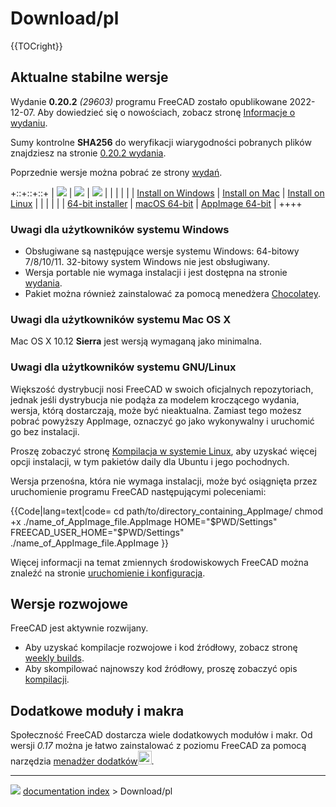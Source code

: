 # Download/pl
{{TOCright}}



## Aktualne stabilne wersje 

Wydanie **0.20.2** *(29603)* programu FreeCAD zostało opublikowane 2022-12-07. Aby dowiedzieć się o nowościach, zobacz stronę [Informacje o wydaniu](Release_notes_0.20/pl.md).

Sumy kontrolne **SHA256** do weryfikacji wiarygodności pobranych plików znajdziesz na stronie [0.20.2 wydania](https://github.com/FreeCAD/FreeCAD/releases/tag/0.20.2).

Poprzednie wersje można pobrać ze strony [wydań](https://github.com/FreeCAD/FreeCAD/releases).

+::+::+::+
| ![](images/Windows.png )                                                                                         | ![](images/Mac.png )                                                                                                             | ![](images/Linux_with_text.png )     |
|                                                                                                                        |                                                                                                                                    |                                                    |
| [Install on Windows](Installing_on_Windows.md)                                                                 | [Install on Mac](Installing_on_Mac.md)                                                                                     | [Install on Linux](Installing_on_Linux.md) |
|                                                                                                                        |                                                                                                                                    |                                                    |
| [64-bit installer](https://github.com/FreeCAD/FreeCAD/releases/download/0.20.2/FreeCAD-0.20.2-WIN-x64-installer-2.exe) | [macOS 64-bit](https://github.com/FreeCAD/FreeCAD/releases/download/0.20.2/FreeCAD_0.20.2-2022-12-27-conda-macOS-x86_64-py310.dmg) | [AppImage 64-bit](AppImage.md)             |
++++

### Uwagi dla użytkowników systemu Windows 

-   Obsługiwane są następujące wersje systemu Windows: 64-bitowy 7/8/10/11. 32-bitowy system Windows nie jest obsługiwany.
-   Wersja portable nie wymaga instalacji i jest dostępna na stronie [wydania](https://github.com/FreeCAD/FreeCAD/releases/).
-   Pakiet można również zainstalować za pomocą menedżera [Chocolatey](https://chocolatey.org/packages/freecad).

### Uwagi dla użytkowników systemu Mac OS X 

Mac OS X 10.12 **Sierra** jest wersją wymaganą jako minimalna.



### Uwagi dla użytkowników systemu GNU/Linux 

Większość dystrybucji nosi FreeCAD w swoich oficjalnych repozytoriach, jednak jeśli dystrybucja nie podąża za modelem kroczącego wydania, wersja, którą dostarczają, może być nieaktualna. Zamiast tego możesz pobrać powyższy AppImage, oznaczyć go jako wykonywalny i uruchomić go bez instalacji.

Proszę zobaczyć stronę [Kompilacja w systemie Linux](Installing_on_Linux/pl.md), aby uzyskać więcej opcji instalacji, w tym pakietów daily dla Ubuntu i jego pochodnych.

Wersja przenośna, która nie wymaga instalacji, może być osiągnięta przez uruchomienie programu FreeCAD następującymi poleceniami:


{{Code|lang=text|code=
cd path/to/directory_containing_AppImage/
chmod +x ./name_of_AppImage_file.AppImage
HOME="$PWD/Settings" FREECAD_USER_HOME="$PWD/Settings" ./name_of_AppImage_file.AppImage
}}

Więcej informacji na temat zmiennych środowiskowych FreeCAD można znaleźć na stronie [uruchomienie i konfiguracja](Start_up_and_Configuration/pl#Zmienne_.C5.9Brodowiskowe/pl.md).

## Wersje rozwojowe 

FreeCAD jest aktywnie rozwijany.

-   Aby uzyskać kompilacje rozwojowe i kod źródłowy, zobacz stronę [weekly builds](https://github.com/FreeCAD/FreeCAD-Bundle/releases/tag/weekly-builds).
-   Aby skompilować najnowszy kod źródłowy, proszę zobaczyć opis [kompilacji](Compiling/pl.md).



## Dodatkowe moduły i makra 

Społeczność FreeCAD dostarcza wiele dodatkowych modułów i makr. Od wersji *0.17* można je łatwo zainstalować z poziomu FreeCAD za pomocą narzędzia [menadżer dodatków](Std_AddonMgr/pl.md)<img alt="" src=images/Std_AddonMgr.svg  style="width:22px;">.



---
![](images/Right_arrow.png) [documentation index](../README.md) > Download/pl
